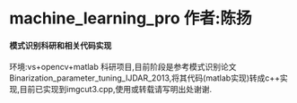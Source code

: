 # machine_learning_pro 作者:陈扬

#### 模式识别科研和相关代码实现

环境:vs+opencv+matlab
科研项目,目前阶段是参考模式识别论文Binarization_parameter_tuning_IJDAR_2013,将其代码(matlab实现)转成c++实现,目前已实现到imgcut3.cpp,使用或转载请写明出处谢谢.
